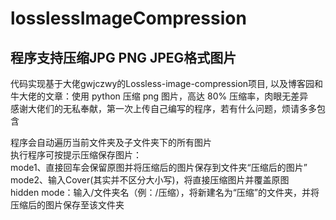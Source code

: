 # losslessImageCompression
程序支持压缩JPG PNG JPEG格式图片
-------------------------------
代码实现基于大佬gwjczwy的Lossless-image-compression项目, 以及博客园和牛大佬的文章：使用 python 压缩 png 图片，高达 80% 压缩率，肉眼无差异<br> 
感谢大佬们的无私奉献，第一次上传自己编写的程序，若有什么问题，烦请多多包含<br> 

程序会自动遍历当前文件夹及子文件夹下的所有图片<br> 
执行程序可按提示压缩保存图片：<br> 
  mode1、直接回车会保留原图并将压缩后的图片保存到文件夹“压缩后的图片”<br> 
  mode2、输入Cover(其实并不区分大小写)，将直接压缩图片并覆盖原图<br> 
  hidden mode：输入/文件夹名（例：/压缩），将新建名为“压缩”的文件夹，并将压缩后的图片保存至该文件夹<br> 
  
